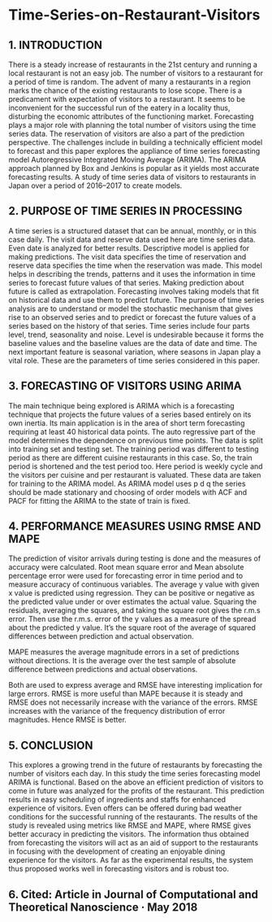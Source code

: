 # Time-Series-on-Restaurant-Visitors

## 1. INTRODUCTION

There is a steady increase of restaurants in the 21st century and running a local restaurant is not an easy job.
The number of visitors to a restaurant for a period of
time is random. The advent of many a restaurants in a
region marks the chance of the existing restaurants to lose
scope. There is a predicament with expectation of visitors to a restaurant. It seems to be inconvenient for the
successful run of the eatery in a locality thus, disturbing
the economic attributes of the functioning market. Forecasting plays a major role with planning the total number
of visitors using the time series data. The reservation of
visitors are also a part of the prediction perspective. The
challenges include in building a technically efficient model
to forecast and this paper explores the appliance of time
series forecasting model Autoregressive Integrated Moving Average (ARIMA). The ARIMA approach planned by
Box and Jenkins is popular as it yields most accurate forecasting results. A study of time series data of visitors to
restaurants in Japan over a period of 2016–2017 to create
models.

## 2. PURPOSE OF TIME SERIES IN PROCESSING

A time series is a structured dataset that can be annual,
monthly, or in this case daily. The visit data and reserve
data used here are time series data. Even date is analyzed for better results. Descriptive model is applied for
making predictions. The visit data specifies the time of
reservation and reserve data specifies the time when the
reservation was made. This model helps in describing the
trends, patterns and it uses the information in time series
to forecast future values of that series. Making prediction about future is called as extrapolation. Forecasting
involves taking models that fit on historical data and use
them to predict future. The purpose of time series analysis
are to understand or model the stochastic mechanism that
gives rise to an observed series and to predict or forecast
the future values of a series based on the history of that
series. Time series include four parts level, trend, seasonality and noise. Level is undesirable because it forms the
baseline values and the baseline values are the
data of date and time. The next important feature is seasonal variation, where seasons in Japan play a vital role.
These are the parameters of time series considered in this
paper.

## 3. FORECASTING OF VISITORS USING ARIMA

The main technique being explored is ARIMA which is a
forecasting technique that projects the future values of a
series based entirely on its own inertia. Its main application
is in the area of short term forecasting requiring at least
40 historical data points. The auto regressive part of the
model determines the dependence on previous time points.
The data is split into training set and testing set. The training period was different to testing period as there are different cuisine restaurants in this case. So, the train period
is shortened and the test period too. Here period is weekly
cycle and the visitors per cuisine and per restaurant is valuated. These data are taken for training to the ARIMA
model. As ARIMA model uses p d q the series should
be made stationary and choosing of order models with
ACF and PACF for fitting the ARIMA to the state of train
is fixed.

## 4. PERFORMANCE MEASURES USING RMSE AND MAPE

The prediction of visitor arrivals during testing is done
and the measures of accuracy were calculated. Root mean
square error and Mean absolute percentage error were used
for forecasting error in time period and to measure accuracy of continuous variables. The average y value with
given x value is predicted using regression. They can be
positive or negative as the predicted value under or over
estimates the actual value. Squaring the residuals, averaging the squares, and taking the square root gives the r.m.s
error. Then use the r.m.s. error of the y values as a measure of the spread about the predicted y value. It’s the
square root of the average of squared differences between
prediction and actual observation.

MAPE measures the average magnitude errors in a set of
predictions without directions. It is the average over the
test sample of absolute difference between predictions and
actual observations.

Both are used to express average and RMSE have interesting implication for large errors. RMSE is more useful
than MAPE because it is steady and RMSE does not necessarily increase with the variance of the errors. RMSE
increases with the variance of the frequency distribution
of error magnitudes. Hence RMSE is better.

## 5. CONCLUSION

This explores a growing trend in the future of restaurants by forecasting the number of visitors each day. In this
study the time series forecasting model ARIMA is functional. Based on the above an efficient prediction of visitors to come in future was analyzed for the profits of the
restaurant. This prediction results in easy scheduling of
ingredients and staffs for enhanced experience of visitors.
Even offers can be offered during bad weather conditions
for the successful running of the restaurants. The results of
the study is revealed using metrics like RMSE and MAPE,
where RMSE gives better accuracy in predicting the visitors. The information thus obtained from forecasting the
visitors will act as an aid of support to the restaurants in
focusing with the development of creating an enjoyable
dining experience for the visitors. As far as the experimental results, the system thus proposed works well in
forecasting visitors and is robust too.

## 6. Cited: Article  in  Journal of Computational and Theoretical Nanoscience · May 2018
